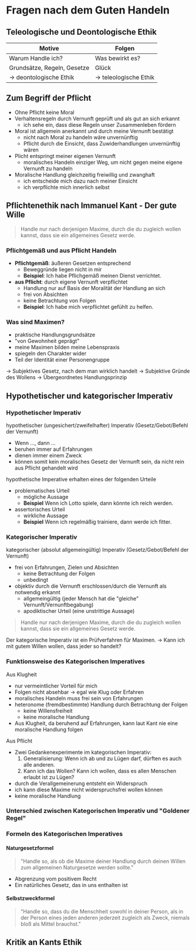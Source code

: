 # Fragen nach dem Guten Handeln

## Teleologische und Deontologische Ethik

| Motive                      | Folgen                |
| --------------------------- | --------------------- |
| Warum Handle ich?           | Was bewirkt es?       |
| Grundsätze, Regeln, Gesetze | Glück                 |
| → deontologische Ethik      | → teleologische Ethik |

## Zum Begriff der Pflicht

- Ohne Pflicht keine Moral
- Verhaltensregeln durch Vernunft geprüft und als gut an sich erkannt
	- ich sehe ein, dass diese Regeln unser Zusammenleben fördern
- Moral ist allgemein anerkannt und durch meine Vernunft bestätigt
	- nicht nach Moral zu handeln wäre unvernünftig
	- Pflicht durch die Einsicht, dass Zuwiderhandlungen unvernünftig wären
- Plicht entspringt meiner eigenen Vernunft
	- moralisches Handeln einziger Weg, um nicht gegen meine eigene Vernunft zu handeln
- Moralische Handlung gleichzeitig freiwillig und zwanghaft
	- ich entscheide mich dazu nach meiner Einsicht
	- ich verpflichte mich innerlich selbst

## Pflichtenethik nach Immanuel Kant - Der gute Wille

> Handle nur nach derjenigen Maxime, durch die du zugleich wollen kannst, dass sie ein allgemeines Gesetz werde.

### Pflichtgemäß und aus Pflicht Handeln

- **Pflichtgemäß**: äußeren Gesetzen entsprechend
	- Beweggründe liegen nicht in mir
	- **Beispiel**: Ich habe Pflichgemäß meinen Dienst verrichtet.
- **aus Pflicht**: durch eigene Vernunft verpflichtet
	- Handlung nur auf Basis der Moralität der Handlung an sich
	- frei von Absichten
	- keine Betrachtung von Folgen
	- **Beispiel**: Ich habe mich verpflichtet gefühlt zu helfen.

### Was sind Maximen?

- praktische Handlungsgrundsätze
- "von Gewohnheit geprägt"
- meine Maximen bilden meine Lebenspraxis
- spiegeln den Charakter wider
- Teil der Identität einer Personengruppe

-> Subjektives Gesetz, nach dem man wirklich handelt
-> Subjektive Gründe des Wollens
-> Übergeordnetes Handlungsprinzip

## Hypothetischer und kategorischer Imperativ

### Hypothetischer Imperativ

hypothetischer (ungesichert/zweifelhafter) Imperativ (Gesetz/Gebot/Befehl der Vernunft)
- Wenn ..., dann ...
- beruhen immer auf Erfahrungen
- dienen immer einem Zweck
- können somit kein moralisches Gesetz der Vernunft sein, da nicht rein aus Pflicht gehandelt wird

hypothetische Imperative erhalten eines der folgenden Urteile
- problematisches Urteil
	- mögliche Aussage
	- **Beispiel** Wenn ich Lotto spiele, dann könnte ich reich werden.
- assertorisches Urteil
	- wirkliche Aussage
	- **Beispiel** Wenn ich regelmäßig trainiere, dann werde ich fitter.

### Kategorischer Imperativ

kategorischer (absolut allgemeingültig) Imperativ (Gesetz/Gebot/Befehl der Vernunft)
- frei von Erfahrungen, Zielen und Absichten
	- keine Betrachtung der Folgen
	- unbedingt
- objektiv durch die Vernunft erschlossen/durch die Vernunft als notwendig erkannt
	- allgemeingültig (jeder Mensch hat die "gleiche" Vernunft/Vernunftbegabung)
	- apodiktischer Urteil (eine unstrittige Aussage)

> Handle nur nach derjenigen Maxime, durch die du zugleich wollen kannst, dass sie ein allgemeines Gesetz werde.

Der kategorische Imperativ ist ein Prüfverfahren für Maximen.
-> Kann ich mit gutem Willen wollen, dass jeder so handelt?

### Funktionsweise des Kategorischen Imperatives

Aus Klugheit
- nur vermeintlicher Vorteil für mich
- Folgen nicht absehbar -> egal wie Klug oder Erfahren
- moralisches Handeln muss frei sein von Erfahrungen
- heteronome (fremdbestimmte) Handlung durch Betrachtung der Folgen
	- keine Willensfreiheit
	- keine moralische Handlung
- Aus Klugheit, da beruhend auf Erfahrungen, kann laut Kant nie eine moralische Handlung folgen

Aus Pflicht
- Zwei Gedankenexperimente im kategorischen Imperativ:
	1. Generalisierung: Wenn ich ab und zu Lügen darf, dürften es auch alle anderen.
	2. Kann ich das Wollen? Kann ich wollen, dass es allen Menschen erlaubt ist zu Lügen?
- durch die Verallgemeinerung entsteht ein Widerspruch
- ich kann diese Maxime nicht widerspruchsfrei wollen können
- keine moralische Handlung

### Unterschied zwischen Kategorischen Imperativ und "Goldener Regel"

### Formeln des Kategorischen Imperatives

#### Naturgesetzformel

> "Handle so, als ob die Maxime deiner Handlung durch deinen Willen zum allgemeinen Naturgesetze werden sollte."

- Abgrenzung vom positivem Recht
- Ein natürliches Gesetz, das in uns enthalten ist

#### Selbstzweckformel

> "Handle so, dass du die Menschheit sowohl in deiner Person, als in der Person eines jeden anderen jederzeit zugleich als Zweck, niemals bloß als Mittel brauchst."

## Kritik an Kants Ethik
